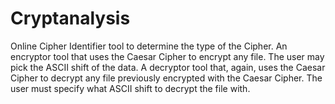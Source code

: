 # Cryptanalysis

Online Cipher Identifier tool to determine the type of the Cipher. An encryptor tool that uses the Caesar Cipher to encrypt any file. The user may pick the ASCII shift of the data. A decryptor tool that, again, uses the Caesar Cipher to decrypt any file previously encrypted with the Caesar Cipher. The user must specify what ASCII shift to decrypt the file with.
